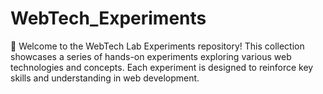 # WebTech_Experiments
🚀 Welcome to the WebTech Lab Experiments repository! This collection showcases a series of hands-on experiments exploring various web technologies and concepts. Each experiment is designed to reinforce key skills and understanding in web development.
